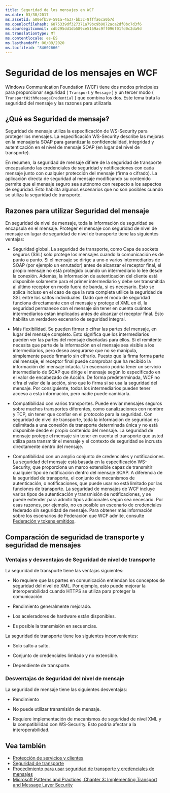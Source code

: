 ```yaml
---
title: Seguridad de los mensajes en WCF
ms.date: 03/30/2017
ms.assetid: a80efb59-591a-4a37-bb3c-8fffa6ca0b7d
ms.openlocfilehash: 6875339df327371a79bc9b9072aca2df0bc7d3f6
ms.sourcegitcommit: cdb295dd1db589ce5169ac9ff096f01fd0c2da9d
ms.translationtype: MT
ms.contentlocale: es-ES
ms.lasthandoff: 06/09/2020
ms.locfileid: "84602666"
---
```

# <a name="message-security-in-wcf"></a>Seguridad de los mensajes en WCF

Windows Communication Foundation (WCF) tiene dos modos principales para proporcionar seguridad ( `Transport` y `Message` ) y un tercer modo ( `TransportWithMessageCredential` ) que combina los dos. Este tema trata la seguridad del mensaje y las razones para utilizarla.

## <a name="what-is-message-security"></a>¿Qué es Seguridad de mensaje?

Seguridad de mensaje utiliza la especificación de  WS-Security para proteger los mensajes. La especificación WS-Security describe las mejoras en la mensajería SOAP para garantizar la confidencialidad, integridad y autenticación en el nivel de mensaje SOAP (en lugar del nivel de transporte).

En resumen, la seguridad de mensaje difiere de la seguridad de transporte encapsulando las credenciales de seguridad y notificaciones con cada mensaje junto con cualquier protección del mensaje (firma o cifrado). La aplicación directa de seguridad al mensaje modificando su contenido permite que el mensaje seguro sea autónomo con respecto a los aspectos de seguridad. Esto habilita algunos escenarios que no son posibles cuando se utiliza la seguridad de transporte.

## <a name="reasons-to-use-message-security"></a>Razones para utilizar Seguridad del mensaje

En seguridad de nivel de mensaje, toda la información de seguridad se encapsula en el mensaje. Proteger el mensaje con seguridad de nivel de mensaje en lugar de seguridad de nivel de transporte tiene las siguientes ventajas:

- Seguridad global. La seguridad de transporte, como Capa de sockets seguros (SSL) solo protege los mensajes cuando la comunicación es de punto a punto. Si el mensaje se dirige a uno o varios intermediarios de SOAP (por ejemplo un enrutador) antes de alcanzar el receptor final, el propio mensaje no está protegido cuando un intermediario lo lee desde la conexión. Además, la información de autenticación del cliente está disponible solamente para el primer intermediario y debe ser transmitida al último receptor en modo fuera de banda, si es necesario. Esto se aplica incluso en el caso de que la ruta completa utilice la seguridad de SSL entre los saltos individuales. Dado que el modo de seguridad funciona directamente con el mensaje y protege el XML en él, la seguridad permanece con el mensaje sin tener en cuenta cuántos intermediarios están implicados antes de alcanzar el receptor final. Esto habilita un verdadero escenario de seguridad integral.

- Más flexibilidad. Se pueden firmar o cifrar las partes del mensaje, en lugar del mensaje completo. Esto significa que los intermediarios pueden ver las partes del mensaje diseñadas para ellos. Si el remitente necesita que parte de la información en el mensaje sea visible a los intermediarios, pero desea asegurarse que no se manipula, simplemente puede firmarlo sin cifrarlo. Puesto que la firma forma parte del mensaje, el receptor final puede comprobar que ha recibido la información del mensaje intacta. Un escenario podría tener un servicio intermediario de SOAP que dirige el mensaje según lo especificado en el valor de encabezado de Acción. De forma predeterminada, WCF no cifra el valor de la acción, sino que lo firma si se usa la seguridad del mensaje. Por consiguiente, todos los intermediarios pueden tener acceso a esta información, pero nadie puede cambiarla.

- Compatibilidad con varios transportes. Puede enviar mensajes seguros sobre muchos transportes diferentes, como canalizaciones con nombre y TCP, sin tener que confiar en el protocolo para la seguridad. Con seguridad de nivel de transporte, toda la información de seguridad es delimitada a una conexión de transporte determinada única y no está disponible desde el propio contenido del mensaje. La seguridad de mensaje protege el mensaje sin tener en cuenta el transporte que usted utiliza para transmitir el mensaje y el contexto de seguridad se incrusta directamente dentro del mensaje.

- Compatibilidad con un amplio conjunto de credenciales y notificaciones. La seguridad del mensaje está basada en la especificación WS-Security, que proporciona un marco extensible capaz de transmitir cualquier tipo de notificación dentro del mensaje SOAP. A diferencia de la seguridad de transporte, el conjunto de mecanismos de autenticación, o notificaciones, que puede usar no está limitado por las funciones de transporte. La seguridad de mensajes de WCF incluye varios tipos de autenticación y transmisión de notificaciones, y se puede extender para admitir tipos adicionales según sea necesario. Por esas razones, por ejemplo, no es posible un escenario de credenciales federado sin seguridad de mensaje. Para obtener más información sobre los escenarios de Federación que WCF admite, consulte [Federación y tokens emitidos](federation-and-issued-tokens.md).

## <a name="how-message-and-transport-security-compare"></a>Comparación de seguridad de transporte y seguridad de mensajes 

### <a name="pros-and-cons-of-transport-level-security"></a>Ventajas y desventajas de Seguridad de nivel de transporte 

La seguridad de transporte tiene las ventajas siguientes:

- No requiere que las partes en comunicación entiendan los conceptos de seguridad del nivel de XML. Por ejemplo, esto puede mejorar la interoperabilidad cuando HTTPS se utiliza para proteger la comunicación.

- Rendimiento generalmente mejorado.

- Los aceleradores de hardware están disponibles.

- Es posible la transmisión en secuencias.

 La seguridad de transporte tiene los siguientes inconvenientes:

- Solo salto a salto.

- Conjunto de credenciales limitado y no extensible.

- Dependiente de transporte.

### <a name="disadvantages-of-message-level-security"></a>Desventajas de Seguridad del nivel de mensaje

La seguridad de mensaje tiene las siguientes desventajas:

- Rendimiento

- No puede utilizar transmisión de mensaje.

- Requiere implementación de mecanismos de seguridad de nivel XML y la compatibilidad con WS-Security. Esto podría afectar a la interoperabilidad.

## <a name="see-also"></a>Vea también

- [Protección de servicios y clientes](securing-services-and-clients.md)
- [Seguridad de transporte](transport-security.md)
- [Procedimiento para usar seguridad de transporte y credenciales de mensajes](how-to-use-transport-security-and-message-credentials.md)
- [Microsoft Patterns and Practices, Chapter 3: Implementing Transport and Message Layer Security](https://docs.microsoft.com/previous-versions/msp-n-p/ff647370(v=pandp.10))

